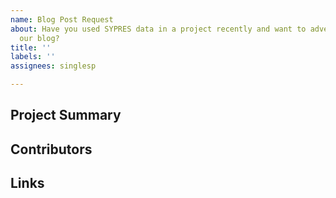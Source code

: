```yaml
---
name: Blog Post Request
about: Have you used SYPRES data in a project recently and want to advertise it on
  our blog?
title: ''
labels: ''
assignees: singlesp

---
```


## Project Summary

## Contributors
<!-- Include any GitHub usernames or full names of contributors -->

## Links
